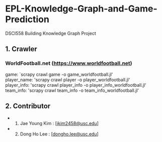 # EPL-Knowledge-Graph-and-Game-Prediction
DSCI558 Building Knowledge Graph Project

## 1. Crawler

### WorldFootball.net (https://www.worldfootball.net)
game: `scrapy crawl game -o game_worldfootball.jl'<br />
player_name: 'scrapy crawl player -o player_worldfootball.jl'<br />
player_info: 'scrapy crawl player_info -o player_info_worldfootball.jl'<br />
team_info: 'scrapy crawl team_info -o team_info_worldfootball.jl'<br />

## 2. Contributor
  - 1. Jae Young Kim : [jkim2458@usc.edu]
  - 2. Dong Ho Lee : [dongho.lee@usc.edu]

